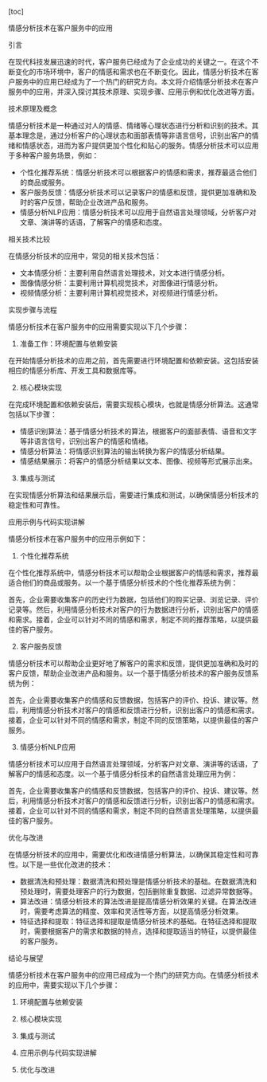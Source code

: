 
[toc]                    
                
                
情感分析技术在客户服务中的应用

引言

在现代科技发展迅速的时代，客户服务已经成为了企业成功的关键之一。在这个不断变化的市场环境中，客户的情感和需求也在不断变化。因此，情感分析技术在客户服务中的应用已经成为了一个热门的研究方向。本文将介绍情感分析技术在客户服务中的应用，并深入探讨其技术原理、实现步骤、应用示例和优化改进等方面。

技术原理及概念

情感分析技术是一种通过对人的情感、情绪等心理状态进行分析和识别的技术。其基本理念是，通过分析客户的心理状态和面部表情等非语言信号，识别出客户的情绪和情感状态，进而为客户提供更加个性化和贴心的服务。情感分析技术可以应用于多种客户服务场景，例如：

- 个性化推荐系统：情感分析技术可以根据客户的情感和需求，推荐最适合他们的商品或服务。
- 客户服务反馈：情感分析技术可以记录客户的情感和反馈，提供更加准确和及时的客户反馈，帮助企业改进产品和服务。
- 情感分析NLP应用：情感分析技术可以应用于自然语言处理领域，分析客户对文章、演讲等的话语，了解客户的情感和态度。

相关技术比较

在情感分析技术的应用中，常见的相关技术包括：

- 文本情感分析：主要利用自然语言处理技术，对文本进行情感分析。
- 图像情感分析：主要利用计算机视觉技术，对图像进行情感分析。
- 视频情感分析：主要利用计算机视觉技术，对视频进行情感分析。

实现步骤与流程

情感分析技术在客户服务中的应用需要实现以下几个步骤：

1. 准备工作：环境配置与依赖安装

在开始情感分析技术的应用之前，首先需要进行环境配置和依赖安装。这包括安装相应的情感分析库、开发工具和数据库等。

2. 核心模块实现

在完成环境配置和依赖安装后，需要实现核心模块，也就是情感分析算法。这通常包括以下步骤：

- 情感识别算法：基于情感分析技术的算法，根据客户的面部表情、语音和文字等非语言信号，识别出客户的情感和情绪。
- 情感分析算法：将情感识别算法的输出转换为客户的情感分析结果。
- 情感结果展示：将客户的情感分析结果以文本、图像、视频等形式展示出来。

3. 集成与测试

在实现情感分析算法和结果展示后，需要进行集成和测试，以确保情感分析技术的稳定性和可靠性。

应用示例与代码实现讲解

情感分析技术在客户服务中的应用示例如下：

1. 个性化推荐系统

在个性化推荐系统中，情感分析技术可以帮助企业根据客户的情感和需求，推荐最适合他们的商品或服务。以一个基于情感分析技术的个性化推荐系统为例：

首先，企业需要收集客户的历史行为数据，包括他们的购买记录、浏览记录、评价记录等。然后，利用情感分析技术对客户的行为数据进行分析，识别出客户的情感和需求。接着，企业可以针对不同的情感和需求，制定不同的推荐策略，以提供最佳的客户服务。

2. 客户服务反馈

情感分析技术可以帮助企业更好地了解客户的需求和反馈，提供更加准确和及时的客户反馈，帮助企业改进产品和服务。以一个基于情感分析技术的客户服务反馈系统为例：

首先，企业需要收集客户的情感和反馈数据，包括客户的评价、投诉、建议等。然后，利用情感分析技术对客户的情感和反馈进行分析，识别出客户的情感和需求。接着，企业可以针对不同的情感和需求，制定不同的反馈策略，以提供最佳的客户服务。

3. 情感分析NLP应用

情感分析技术可以应用于自然语言处理领域，分析客户对文章、演讲等的话语，了解客户的情感和态度。以一个基于情感分析技术的自然语言处理应用为例：

首先，企业需要收集客户的情感和反馈数据，包括客户的评价、投诉、建议等。然后，利用情感分析技术对客户的情感和反馈进行分析，识别出客户的情感和需求。接着，企业可以针对不同的情感和需求，制定不同的自然语言处理策略，以提供最佳的客户服务。

优化与改进

在情感分析技术的应用中，需要优化和改进情感分析算法，以确保其稳定性和可靠性。以下是一些优化改进的技术：

- 数据清洗和预处理：数据清洗和预处理是情感分析技术的基础。在数据清洗和预处理时，需要处理客户的行为数据，包括删除重复数据、过滤异常数据等。
- 算法改进：情感分析技术的算法改进是提高情感分析效果的关键。在算法改进时，需要考虑算法的精度、效率和灵活性等方面，以提高情感分析效果。
- 特征选择和提取：特征选择和提取是情感分析技术的基础。在特征选择和提取时，需要根据客户的需求和数据的特点，选择和提取适当的特征，以提供最佳的客户服务。

结论与展望

情感分析技术在客户服务中的应用已经成为一个热门的研究方向。在情感分析技术的应用中，需要实现以下几个步骤：

1. 环境配置与依赖安装

2. 核心模块实现

3. 集成与测试

4. 应用示例与代码实现讲解

5. 优化与改进

